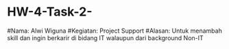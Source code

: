# HW-4-Task-2-
#Nama: Alwi Wiguna
#Kegiatan: Project Support
#Alasan: Untuk menambah skill dan ingin berkarir di bidang IT walaupun dari background Non-IT
